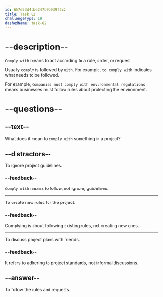 ```yaml
---
id: 657e53d4cbe247b9d039f2c2
title: Task 82
challengeType: 19
dashedName: task-82
---
```


# --description--

`Comply with` means to act according to a rule, order, or request. 

Usually `comply` is followed by `with`. For example, `to comply with` indicates what needs to be followed. 

For example, `Companies must comply with environmental regulations` means businesses must follow rules about protecting the environment. 

# --questions--

## --text--

What does it mean to `comply with` something in a project?

## --distractors--

To ignore project guidelines.

### --feedback--

`Comply with` means to follow, not ignore, guidelines.

---

To create new rules for the project.

### --feedback--

Complying is about following existing rules, not creating new ones.

---

To discuss project plans with friends.

### --feedback--

It refers to adhering to project standards, not informal discussions.

## --answer--

To follow the rules and requests.

